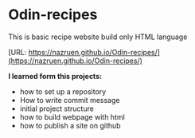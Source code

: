 # Odin-recipes

This is basic recipe website build only HTML language

[URL: https://nazruen.github.io/Odin-recipes/](https://nazruen.github.io/Odin-recipes/)

__I learned form this projects:__

- how to set up a repository
- How to write commit message
- initial project structure
- how to build webpage with html
- how to publish a site on github
